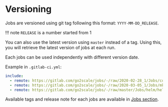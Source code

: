# Versioning

Jobs are versioned using git tag following this format: `YYYY-MM-DD_RELEASE`.

!!! note
    `RELEASE` is a number started from 1

You can also use the latest version using `master` instead of a tag. Using
this, you will retrieve the latest version of jobs at each run.


Each jobs can be used independently with different version date.

Example in `.gitlab-ci.yml`:

```yaml
include:
  - remote: https://gitlab.com/go2scale/jobs/-/raw/2020-02-28_1/Jobs/coala/coala.yml
  - remote: https://gitlab.com/go2scale/jobs/-/raw/2020-03-05_1/Jobs/mkdocs/mkdocs.yml
  - remote: https://gitlab.com/go2scale/jobs/-/raw/master/Jobs/helm/helm.yml
```

Available tags and release note for each jobs are available in [Jobs
section](/Jobs/).
